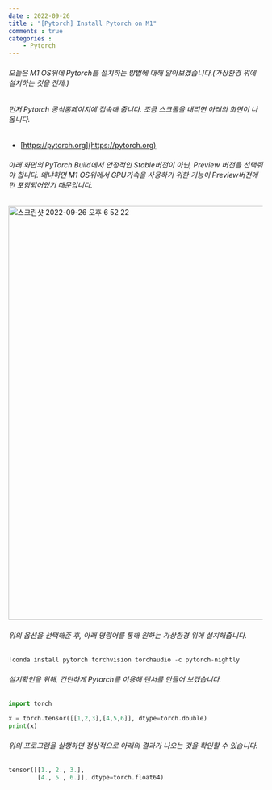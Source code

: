 ```yaml
---
date : 2022-09-26
title : "[Pytorch] Install Pytorch on M1"
comments : true
categories :
    - Pytorch
---
```


###### 오늘은 M1 OS위에 Pytorch를 설치하는 방법에 대해 알아보겠습니다.(가상환경 위에 설치하는 것을 전제.)

###### 먼저 Pytorch 공식홈페이지에 접속해 줍니다. 조금 스크롤을 내리면 아래의 화면이 나옵니다.

* [https://pytorch.org](https://pytorch.org)

###### 아래 화면의 PyTorch Build에서 안정적인 Stable버전이 아닌, Preview 버전을 선택줘야 합니다. 왜냐하면 M1 OS위에서 GPU가속을 사용하기 위한 기능이 Preview버전에만 포함되어있기 때문입니다.

<img width="819" alt="스크린샷 2022-09-26 오후 6 52 22" src="https://user-images.githubusercontent.com/55019557/192247266-d1bdbe9b-bc18-42be-8cd5-79272db115aa.png">


###### 위의 옵션을 선택해준 후, 아래 명령어를 통해 원하는 가상환경 위에 설치해줍니다.

```python
!conda install pytorch torchvision torchaudio -c pytorch-nightly
```

###### 설치확인을 위해, 간단하게 Pytorch를 이용해 텐서를 만들어 보겠습니다.

```python
import torch

x = torch.tensor([[1,2,3],[4,5,6]], dtype=torch.double)
print(x)
```

###### 위의 프로그램을 실행하면 정상적으로 아래의 결과가 나오는 것을 확인할 수 있습니다.

```python
tensor([[1., 2., 3.],
        [4., 5., 6.]], dtype=torch.float64)
```

